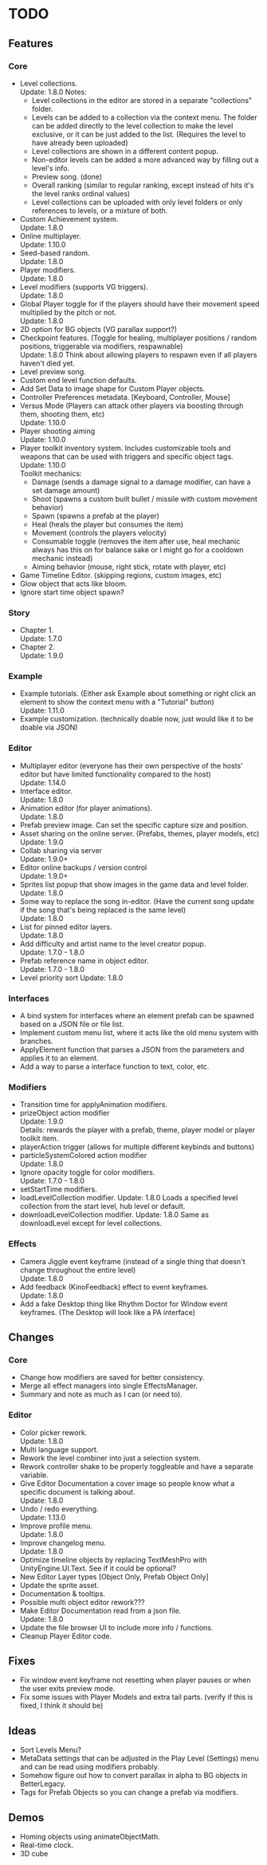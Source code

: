 ﻿# TODO

## Features

### Core
- Level collections.  
  Update: 1.8.0
  Notes:
  - Level collections in the editor are stored in a separate "collections" folder.
  - Levels can be added to a collection via the context menu. The folder can be added directly to the level collection to make the level exclusive, or it can be just added to the list. (Requires the level to have already been uploaded)
  - Level collections are shown in a different content popup.
  - Non-editor levels can be added a more advanced way by filling out a level's info.
  - Preview song. (done)
  - Overall ranking (similar to regular ranking, except instead of hits it's the level ranks ordinal values)
  - Level collections can be uploaded with only level folders or only references to levels, or a mixture of both.
- Custom Achievement system.  
  Update: 1.8.0
- Online multiplayer.  
  Update: 1.10.0
- Seed-based random.  
  Update: 1.8.0
- Player modifiers.  
  Update: 1.8.0
- Level modifiers (supports VG triggers).  
  Update: 1.8.0
- Global Player toggle for if the players should have their movement speed multiplied by the pitch or not.  
  Update: 1.8.0
- 2D option for BG objects (VG parallax support?)
- Checkpoint features. (Toggle for healing, multiplayer positions / random positions, triggerable via modifiers, respawnable)  
  Update: 1.8.0
  Think about allowing players to respawn even if all players haven't died yet.
- Level preview song.
- Custom end level function defaults.
- Add Set Data to image shape for Custom Player objects.
- Controller Preferences metadata. [Keyboard, Controller, Mouse]
- Versus Mode (Players can attack other players via boosting through them, shooting them, etc)  
  Update: 1.10.0
- Player shooting aiming  
  Update: 1.10.0
- Player toolkit inventory system. Includes customizable tools and weapons that can be used with triggers and specific object tags.    
  Update: 1.10.0  
  Toolkit mechanics:  
  - Damage (sends a damage signal to a damage modifier, can have a set damage amount)
  - Shoot (spawns a custom built bullet / missile with custom movement behavior)
  - Spawn (spawns a prefab at the player)
  - Heal (heals the player but consumes the item)
  - Movement (controls the players velocity)
  - Consumable toggle (removes the item after use, heal mechanic always has this on for balance sake or I might go for a cooldown mechanic instead)
  - Aiming behavior (mouse, right stick, rotate with player, etc)
- Game Timeline Editor. (skipping regions, custom images, etc)
- Glow object that acts like bloom.
- Ignore start time object spawn?

### Story
- Chapter 1.  
  Update: 1.7.0
- Chapter 2.  
  Update: 1.9.0

### Example
- Example tutorials. (Either ask Example about something or right click an element to show the context menu with a "Tutorial" button)  
  Update: 1.11.0
- Example customization. (technically doable now, just would like it to be doable via JSON)

### Editor
- Multiplayer editor (everyone has their own perspective of the hosts' editor but have limited functionality compared to the host)  
  Update: 1.14.0
- Interface editor.  
  Update: 1.8.0
- Animation editor (for player animations).  
  Update: 1.8.0
- Prefab preview image. Can set the specific capture size and position.
- Asset sharing on the online server. (Prefabs, themes, player models, etc)  
  Update: 1.9.0
- Collab sharing via server  
  Update: 1.9.0+
- Editor online backups / version control  
  Update: 1.9.0+
- Sprites list popup that show images in the game data and level folder.  
  Update: 1.8.0
- Some way to replace the song in-editor. (Have the current song update if the song that's being replaced is the same level)  
  Update: 1.8.0
- List for pinned editor layers.  
  Update: 1.8.0
- Add difficulty and artist name to the level creator popup.  
  Update: 1.7.0 - 1.8.0
- Prefab reference name in object editor.  
  Update: 1.7.0 - 1.8.0
- Level priority sort
  Update: 1.8.0

### Interfaces
- A bind system for interfaces where an element prefab can be spawned based on a JSON file or file list.
- Implement custom menu list, where it acts like the old menu system with branches.
- ApplyElement function that parses a JSON from the parameters and applies it to an element.
- Add a way to parse a interface function to text, color, etc.

### Modifiers
- Transition time for applyAnimation modifiers.
- prizeObject action modifier  
  Update: 1.9.0  
  Details: rewards the player with a prefab, theme, player model or player toolkit item.
- playerAction trigger (allows for multiple different keybinds and buttons)
- particleSystemColored action modifier  
  Update: 1.8.0
- Ignore opacity toggle for color modifiers.  
  Update: 1.7.0 - 1.8.0
- setStartTime modifiers.
- loadLevelCollection modifier.
  Update: 1.8.0
  Loads a specified level collection from the start level, hub level or default.
- downloadLevelCollection modifier.
  Update: 1.8.0
  Same as downloadLevel except for level collections.

### Effects
- Camera Jiggle event keyframe (instead of a single thing that doesn't change throughout the entire level)  
  Update: 1.8.0
- Add feedback (KinoFeedback) effect to event keyframes.  
  Update: 1.8.0
- Add a fake Desktop thing like Rhythm Doctor for Window event keyframes. (The Desktop will look like a PA interface)


## Changes

### Core
- Change how modifiers are saved for better consistency.
- Merge all effect managers into single EffectsManager.
- Summary and note as much as I can (or need to).

### Editor
- Color picker rework.  
  Update: 1.8.0
- Multi language support.
- Rework the level combiner into just a selection system.
- Rework controller shake to be properly toggleable and have a separate variable.
- Give Editor Documentation a cover image so people know what a specific document is talking about.  
  Update: 1.8.0
- Undo / redo everything.  
  Update: 1.13.0
- Improve profile menu.  
  Update: 1.8.0
- Improve changelog menu.  
  Update: 1.8.0
- Optimize timeline objects by replacing TextMeshPro with UnityEngine.UI.Text. See if it could be optional?
- New Editor Layer types [Object Only, Prefab Object Only]
- Update the sprite asset.
- Documentation & tooltips.
- Possible multi object editor rework???
- Make Editor Documentation read from a json file.  
  Update: 1.8.0
- Update the file browser UI to include more info / functions.
- Cleanup Player Editor code.


## Fixes
- Fix window event keyframe not resetting when player pauses or when the user exits preview mode.
- Fix some issues with Player Models and extra tail parts. (verify if this is fixed, I think it should be)


## Ideas
- Sort Levels Menu?
- MetaData settings that can be adjusted in the Play Level (Settings) menu and can be read using modifiers probably.
- Somehow figure out how to convert parallax in alpha to BG objects in BetterLegacy.
- Tags for Prefab Objects so you can change a prefab via modifiers.


## Demos
- Homing objects using animateObjectMath.
- Real-time clock.
- 3D cube